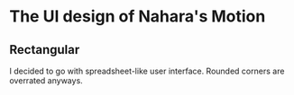 # The UI design of Nahara's Motion
## Rectangular
I decided to go with spreadsheet-like user interface. Rounded corners are overrated anyways.
